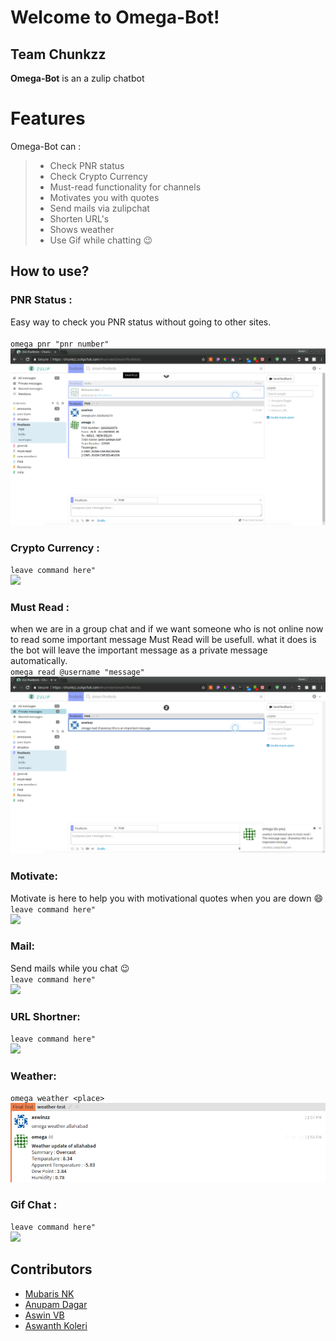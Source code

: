 # Welcome to Omega-Bot!
## Team Chunkzz
**Omega-Bot**  is an a zulip chatbot   


# Features

Omega-Bot can :
>
>* Check PNR status
>* Check Crypto Currency
>* Must-read functionality for channels
>*  Motivates you with quotes
>* Send mails via zulipchat
>* Shorten URL's
>* Shows weather
>* Use Gif while chatting :wink:

## How to use?

###  PNR Status :
Easy way to check you PNR status without going to other sites.  
<br>
`omega pnr "pnr number"` 
<br> 
![](./screenshots/PNR.png)


###  Crypto Currency :
`leave command here"`  
![](./screenshots/CC.png)  


###  Must Read :  
when we are in a group chat and if we want someone who is not online now to read some important message Must Read will be usefull. what it does is the bot will leave the important message as a private message automatically.  
`omega read @username "message"`  
![](./screenshots/mustread.png)  


###  Motivate:
Motivate is here to help you with motivational quotes when you are down :smile:  
`leave command here"`  
![](./screenshots/CC.png)  

###  Mail:
Send mails while you chat :wink:  
`leave command here"`  
![](./screenshots/CC.png)  

###  URL Shortner:
`leave command here"`  
![](./screenshots/CC.png)  

###  Weather:     
`omega weather <place>`  
![](./screenshots/weather.png)  

###  Gif Chat :
`leave command here"`  
![](./screenshots/CC.png)  

## Contributors
* [Mubaris NK](https://github.com/mubaris)  
* [Anupam Dagar](https://github.com/Anupam-Dagar)  
* [Aswin VB](https://github.com/aswinzz)  
* [Aswanth Koleri](https://github.com/aswanthkoleri)    
